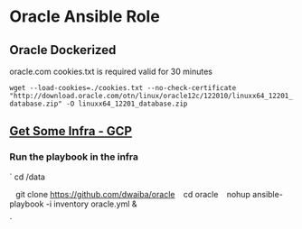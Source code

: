 # Oracle Ansible Role
## Oracle Dockerized
 oracle.com cookies.txt is required valid for 30 minutes
 
`
wget --load-cookies=./cookies.txt --no-check-certificate "http://download.oracle.com/otn/linux/oracle12c/122010/linuxx64_12201_database.zip" -O linuxx64_12201_database.zip
`
## [Get Some Infra - GCP](https://gist.github.com/dwaiba/c977a1440855d296b6e508b570915a10#file-gcloud-centos7-docker-tools-L64-L120)

### Run the playbook in the infra 

`
cd /data

`
`
git clone https://github.com/dwaiba/oracle
`
`
cd oracle
`
`
nohup ansible-playbook -i inventory oracle.yml &

`

